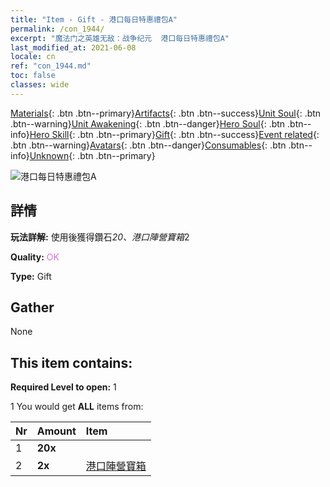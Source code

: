 ```yaml
---
title: "Item - Gift - 港口每日特惠禮包A"
permalink: /con_1944/
excerpt: "魔法门之英雄无敌：战争纪元  港口每日特惠禮包A"
last_modified_at: 2021-06-08
locale: cn
ref: "con_1944.md"
toc: false
classes: wide
---
```

 [Materials](/ItemsCN/){: .btn .btn--primary}[Artifacts](/ItemsCN/Artifacts/){: .btn .btn--success}[Unit Soul](/ItemsCN/UnitSoul/){: .btn .btn--warning}[Unit Awakening](/ItemsCN/UnitAwakening/){: .btn .btn--danger}[Hero Soul](/ItemsCN/HeroSoul/){: .btn .btn--info}[Hero Skill](/ItemsCN/HeroSkill/){: .btn .btn--primary}[Gift](/ItemsCN/Gift/){: .btn .btn--success}[Event related](/ItemsCN/Events/){: .btn .btn--warning}[Avatars](/ItemsCN/Avatars/){: .btn .btn--danger}[Consumables](/ItemsCN/Consumables/){: .btn .btn--info}[Unknown](/ItemsCN/Unknown/){: .btn .btn--primary}

 ![港口每日特惠禮包A](/images/t/i_907219.png)

## 詳情
 **玩法詳解:** 使用後獲得鑽石*20、港口陣營寶箱*2

 **Quality:** <span style="color: #DA70D6">OK</span>

 **Type:** Gift

## Gather

  None

## This item contains:

 **Required Level to open:** 1

 1 You would get **ALL** items  from:

  | Nr | Amount |     Item    |
  |:---|:-------|:------------|
  | 1 |  **20x** | <i class="fas fa-gem"/> |  | 
  | 2 |  **2x** | [港口陣營寶箱](/cn/Items/con_1278/) |  | 

